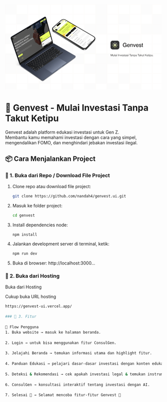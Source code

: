 

![Preview Genvest](public/image.png)

# 🚀 Genvest - Mulai Investasi Tanpa Takut Ketipu

Genvest adalah platform edukasi investasi untuk Gen Z.  
Membantu kamu memahami investasi dengan cara yang simpel, mengendalikan FOMO, dan menghindari jebakan investasi ilegal.  


## 📦 Cara Menjalankan Project

### 🔹 1. Buka dari Repo / Download File Project
1. Clone repo atau download file project:
   ```bash
   git clone https://github.com/nandah4/genvest.ui.git

2. Masuk ke folder project:
   ```bash
   cd genvest

3. Install dependencies node:
   ```bash
   npm install

4. Jalankan development server di terminal, ketik:
   ```bash
   npm run dev

5. Buka di browser: 
   http://localhost:3000...

### 🔹 2. Buka dari Hosting
Buka dari Hosting

Cukup buka URL hosting 
   ```bash
   https://genvest-ui.vercel.app/

### 🔹 3. Fitur

🧭 Flow Pengguna
1. Buka website → masuk ke halaman beranda.

2. Login → untuk bisa menggunakan fitur ConsulGen.

3. Jelajahi Beranda → temukan informasi utama dan highlight fitur.

4. Panduan Edukasi → pelajari dasar-dasar investasi dengan konten edukatif.

5. Deteksi & Rekomendasi → cek apakah investasi legal & temukan instrumen sesuai profilmu.

6. ConsulGen → konsultasi interaktif tentang investasi dengan AI.

7. Selesai 🎉 → Selamat mencoba fitur-fitur Genvest 🚀

